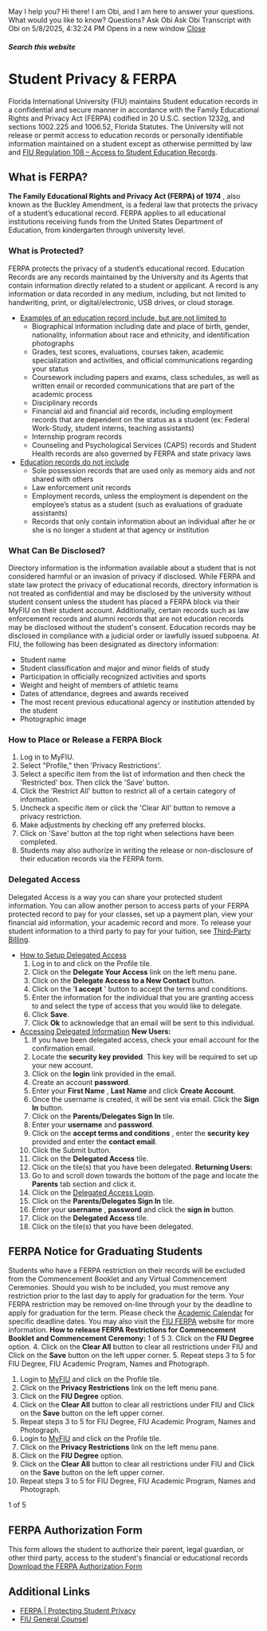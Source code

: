 May I help you?
Hi there! I am Obi, and I am here to answer your questions. What would you like to know?
Questions? Ask Obi
Ask Obi
Transcript with Obi on 5/8/2025, 4:32:24 PM
Opens in a new window
[ Close ](https://onestop.fiu.edu/registration/personal-records/student-privacy-ferpa/index.html)
##### Search this website
# Student Privacy & FERPA
Florida International University (FIU) maintains Student education records in a confidential and secure manner in accordance with the Family Educational Rights and Privacy Act (FERPA) codified in 20 U.S.C. section 1232g, and sections 1002.225 and 1006.52, Florida Statutes. The University will not release or permit access to education records or personally identifiable information maintained on a student except as otherwise permitted by law and [FIU Regulation 108 – Access to Student Education Records](https://regulations.fiu.edu/regulation).
## What is FERPA?
**The Family Educational Rights and Privacy Act (FERPA) of 1974** , also known as the Buckley Amendment, is a federal law that protects the privacy of a student’s educational record. FERPA applies to all educational institutions receiving funds from the United States Department of Education, from kindergarten through university level.
### **What is Protected?**
FERPA protects the privacy of a student’s educational record. Education Records are any records maintained by the University and its Agents that contain information directly related to a student or applicant. A record is any information or data recorded in any medium, including, but not limited to handwriting, print, or digital/electronic, USB drives, or cloud storage.
  * [Examples of an education record include, but are not limited to](https://onestop.fiu.edu/registration/personal-records/student-privacy-ferpa/index.html#panel-N104EA-1)
    * Biographical information including date and place of birth, gender, nationality, information about race and ethnicity, and identification photographs
    * Grades, test scores, evaluations, courses taken, academic specialization and activities, and official communications regarding your status
    * Coursework including papers and exams, class schedules, as well as written email or recorded communications that are part of the academic process
    * Disciplinary records
    * Financial aid and financial aid records, including employment records that are dependent on the status as a student (ex: Federal Work-Study, student interns, teaching assistants)
    * Internship program records
    * Counseling and Psychological Services (CAPS) records and Student Health records are also governed by FERPA and state privacy laws
  * [Education records do not include](https://onestop.fiu.edu/registration/personal-records/student-privacy-ferpa/index.html#panel-N104EA-2)
    * Sole possession records that are used only as memory aids and not shared with others
    * Law enforcement unit records
    * Employment records, unless the employment is dependent on the employee’s status as a student (such as evaluations of graduate assistants)
    * Records that only contain information about an individual after he or she is no longer a student at that agency or institution


### **What Can Be Disclosed?**
Directory information is the information available about a student that is not considered harmful or an invasion of privacy if disclosed. While FERPA and state law protect the privacy of educational records, directory information is not treated as confidential and may be disclosed by the university without student consent unless the student has placed a FERPA block via their MyFIU on their student account.
Additionally, certain records such as law enforcement records and alumni records that are not education records may be disclosed without the student's consent. Education records may be disclosed in compliance with a judicial order or lawfully issued subpoena.
At FIU, the following has been designated as directory information:
  * Student name
  * Student classification and major and minor fields of study
  * Participation in officially recognized activities and sports
  * Weight and height of members of athletic teams
  * Dates of attendance, degrees and awards received
  * The most recent previous educational agency or institution attended by the student
  * Photographic image


### **How to Place or Release a FERPA Block**
  1. Log in to MyFIU.
  2. Select "Profile," then 'Privacy Restrictions'.
  3. Select a specific item from the list of information and then check the 'Restricted' box. Then click the 'Save' button.
  4. Click the 'Restrict All' button to restrict all of a certain category of information.
  5. Uncheck a specific item or click the 'Clear All' button to remove a privacy restriction.
  6. Make adjustments by checking off any preferred blocks.
  7. Click on 'Save' button at the top right when selections have been completed.
  8. Students may also authorize in writing the release or non-disclosure of their education records via the FERPA form.


### **Delegated Access**
Delegated Access is a way you can share your protected student information. You can allow another person to access parts of your FERPA protected record to pay for your classes, set up a payment plan, view your financial aid information, your academic record and more. To release your student information to a third party to pay for your tuition, see [Third-Party Billing](https://onestop.fiu.edu/finances/pay-for-tuition/third-party-billing/index.html).
  * [How to Setup Delegated Access](https://onestop.fiu.edu/registration/personal-records/student-privacy-ferpa/index.html#panel-N10A81-1)
    1. Log in to and click on the Profile tile.
    2. Click on the **Delegate Your Access** link on the left menu pane.
    3. Click on the **Delegate Access to a New Contact** button.
    4. Click on the '**I accept** ' button to accept the terms and conditions.
    5. Enter the information for the individual that you are granting access to and select the type of access that you would like to delegate.
    6. Click **Save**.
    7. Click **Ok** to acknowledge that an email will be sent to this individual.
  * [Accessing Delegated Information](https://onestop.fiu.edu/registration/personal-records/student-privacy-ferpa/index.html#panel-N10A81-2)
**New Users:**
    1. If you have been delegated access, check your email account for the confirmation email.
    2. Locate the **security key provided**. This key will be required to set up your new account.
    3. Click on the **login** link provided in the email.
    4. Create an account **password**.
    5. Enter your **First Name** , **Last Name** and click **Create Account**.
    6. Once the username is created, it will be sent via email. Click the **Sign In** button.
    7. Click on the **Parents/Delegates Sign In** tile.
    8. Enter your **username** and **password**.
    9. Click on the **accept terms and conditions** , enter the **security key** provided and enter the **contact email**.
    10. Click the Submit button.
    11. Click on the **Delegated Access** tile.
    12. Click on the tile(s) that you have been delegated.
**Returning Users:**
    1. Go to and scroll down towards the bottom of the page and locate the **Parents** tab section and click it.
    2. Click on the [Delegated Access Login](https://pslinks.fiu.edu/psc/cslinks/EMPLOYEE/CAMP/c/NUI_FRAMEWORK.PT_LANDINGPAGE.GBL).
    3. Click on the **Parents/Delegates Sign In** tile.
    4. Enter your **username** , **password** and click the **sign in** button.
    5. Click on the **Delegated Access** tile.
    6. Click on the tile(s) that you have been delegated.


## FERPA Notice for Graduating Students
Students who have a FERPA restriction on their records will be excluded from the Commencement Booklet and any Virtual Commencement Ceremonies. Should you wish to be included, you must remove any restriction prior to the last day to apply for graduation for the term. Your FERPA restriction may be removed on-line through your  by the deadline to apply for graduation for the term. Please check the [Academic Calendar](https://onestop.fiu.edu/academic-calendar/index.html) for specific deadline dates.
You may also visit the [FIU FERPA](https://onestop.fiu.edu/registration/personal-records/student-privacy-ferpa/index.html) website for more information.
**How to release FERPA Restrictions for Commencement Booklet and Commencement Ceremony:**
1 of 5
3. Click on the **FIU Degree** option.
4. Click on the **Clear All** button to clear all restrictions under FIU and Click on the **Save** button on the left upper corner.
5. Repeat steps 3 to 5 for FIU Degree, FIU Academic Program, Names and Photograph.
1. Login to [MyFIU](https://my.fiu.edu/) and click on the Profile tile.
2. Click on the **Privacy Restrictions** link on the left menu pane.
3. Click on the **FIU Degree** option.
4. Click on the **Clear All** button to clear all restrictions under FIU and Click on the **Save** button on the left upper corner.
5. Repeat steps 3 to 5 for FIU Degree, FIU Academic Program, Names and Photograph.
1. Login to [MyFIU](https://my.fiu.edu/) and click on the Profile tile.
2. Click on the **Privacy Restrictions** link on the left menu pane.
3. Click on the **FIU Degree** option.
4. Click on the **Clear All** button to clear all restrictions under FIU and Click on the **Save** button on the left upper corner.
5. Repeat steps 3 to 5 for FIU Degree, FIU Academic Program, Names and Photograph.


1 of 5
## FERPA Authorization Form
This form allows the student to authorize their parent, legal guardian, or other third party, access to the student's financial or educational records
[Download the FERPA Authorization Form](https://us.flow-prod.boomi.com/30364e55-38b1-48c8-b2c4-e1616dc3f392/play/SAML-Auth-DocuSign?&process-id=OS_FERPAFORM&flow-id=10fd957d-d464-4e93-87fb-1851df638db1&redirect-DocuSignURL=)
## Additional Links
  * [FERPA | Protecting Student Privacy](https://studentprivacy.ed.gov/ferpa)
  * [FIU General Counsel](https://generalcounsel.fiu.edu/)


